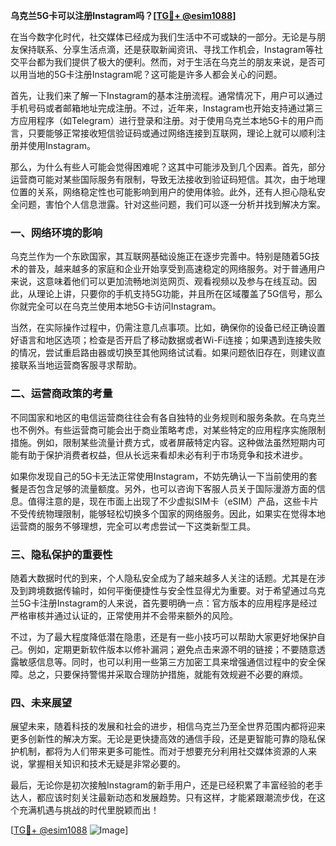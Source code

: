 **乌克兰5G卡可以注册Instagram吗？[[TG💪+ @esim1088](https://t.me/s/esim1088)]**

在当今数字化时代，社交媒体已经成为我们生活中不可或缺的一部分。无论是与朋友保持联系、分享生活点滴，还是获取新闻资讯、寻找工作机会，Instagram等社交平台都为我们提供了极大的便利。然而，对于生活在乌克兰的朋友来说，是否可以用当地的5G卡注册Instagram呢？这可能是许多人都会关心的问题。

首先，让我们来了解一下Instagram的基本注册流程。通常情况下，用户可以通过手机号码或者邮箱地址完成注册。不过，近年来，Instagram也开始支持通过第三方应用程序（如Telegram）进行登录和注册。对于使用乌克兰本地5G卡的用户而言，只要能够正常接收短信验证码或通过网络连接到互联网，理论上就可以顺利注册并使用Instagram。

那么，为什么有些人可能会觉得困难呢？这其中可能涉及到几个因素。首先，部分运营商可能对某些国际服务有限制，导致无法接收到验证码短信。其次，由于地理位置的关系，网络稳定性也可能影响到用户的使用体验。此外，还有人担心隐私安全问题，害怕个人信息泄露。针对这些问题，我们可以逐一分析并找到解决方案。

### 一、网络环境的影响

乌克兰作为一个东欧国家，其互联网基础设施正在逐步完善中。特别是随着5G技术的普及，越来越多的家庭和企业开始享受到高速稳定的网络服务。对于普通用户来说，这意味着他们可以更加流畅地浏览网页、观看视频以及参与在线互动。因此，从理论上讲，只要你的手机支持5G功能，并且所在区域覆盖了5G信号，那么你就完全可以在乌克兰使用本地5G卡访问Instagram。

当然，在实际操作过程中，仍需注意几点事项。比如，确保你的设备已经正确设置好语言和地区选项；检查是否开启了移动数据或者Wi-Fi连接；如果遇到连接失败的情况，尝试重启路由器或切换至其他网络试试看。如果问题依旧存在，则建议直接联系当地运营商客服寻求帮助。

### 二、运营商政策的考量

不同国家和地区的电信运营商往往会有各自独特的业务规则和服务条款。在乌克兰也不例外。有些运营商可能会出于商业策略考虑，对某些特定的应用程序实施限制措施。例如，限制某些流量计费方式，或者屏蔽特定内容。这种做法虽然短期内可能有助于保护消费者权益，但从长远来看却未必有利于市场竞争和技术进步。

如果你发现自己的5G卡无法正常使用Instagram，不妨先确认一下当前使用的套餐是否包含足够的流量额度。另外，也可以咨询下客服人员关于国际漫游方面的信息。值得注意的是，现在市面上出现了不少虚拟SIM卡（eSIM）产品，这些卡片不受传统物理限制，能够轻松切换多个国家的网络服务。因此，如果实在觉得本地运营商的服务不够理想，完全可以考虑尝试一下这类新型工具。

### 三、隐私保护的重要性

随着大数据时代的到来，个人隐私安全成为了越来越多人关注的话题。尤其是在涉及到跨境数据传输时，如何平衡便捷性与安全性显得尤为重要。对于希望通过乌克兰5G卡注册Instagram的人来说，首先要明确一点：官方版本的应用程序是经过严格审核并通过认证的，正常使用并不会带来额外的风险。

不过，为了最大程度降低潜在隐患，还是有一些小技巧可以帮助大家更好地保护自己。例如，定期更新软件版本以修补漏洞；避免点击来源不明的链接；不要随意透露敏感信息等。同时，也可以利用一些第三方加密工具来增强通信过程中的安全保障。总之，只要保持警惕并采取合理防护措施，就能有效规避不必要的麻烦。

### 四、未来展望

展望未来，随着科技的发展和社会的进步，相信乌克兰乃至全世界范围内都将迎来更多创新性的解决方案。无论是更快捷高效的通信手段，还是更智能可靠的隐私保护机制，都将为人们带来更多可能性。而对于想要充分利用社交媒体资源的人来说，掌握相关知识和技术无疑是非常必要的。

最后，无论你是初次接触Instagram的新手用户，还是已经积累了丰富经验的老手达人，都应该时刻关注最新动态和发展趋势。只有这样，才能紧跟潮流步伐，在这个充满机遇与挑战的时代里脱颖而出！

[[TG💪+ @esim1088](https://t.me/s/esim1088) ![Image](https://i.postimg.cc/4NQfJmqS/Snipaste-2025-05-13-00-14-12.png)]